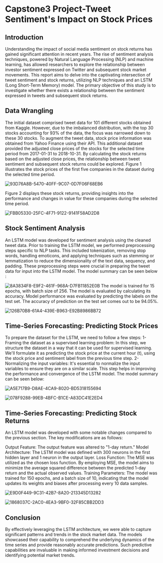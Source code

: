 # Capstone3 Project-Tweet Sentiment's Impact on Stock Prices
## Introduction
Understanding the impact of social media sentiment on stock returns has gained significant attention in recent years. The rise of sentiment analysis techniques, powered by Natural Language Processing (NLP) and machine learning, has allowed researchers to explore the relationship between investor sentiment expressed on Twitter and subsequent stock market movements.
This report aims to delve into the captivating intersection of tweet sentiment and stock returns, utilizing NLP techniques and an LSTM (Long Short-Term Memory) model. 
The primary objective of this study is to investigate whether there exists a relationship between the sentiment expressed in tweets and subsequent stock returns.

## Data Wrangling 
The initial dataset comprised tweet data for 101 different stocks obtained from Kaggle. However, due to the imbalanced distribution, with the top 30 stocks accounting for 93% of the data, the focus was narrowed down to these 30 stocks.
To augment the tweet data, stock price information was obtained from Yahoo Finance using their API. This additional dataset provided the adjusted close prices of the stocks for the selected time period from 2017-01-31 to 2018-10-31. By calculating the stock returns based on the adjusted close prices, the relationship between tweet sentiment and subsequent stock returns could be explored. Figure 1 illustrates the stock prices of the first five companies in the dataset during the selected time period.

![93D76A8B-5470-40FF-9C07-0D7F06F68EB6](https://github.com/Erfaneh-Am/Capstone3-Project-Tweet-Sentiment-s-Impact-on-Stock-Prices/assets/121911081/eb1668d0-e776-41c3-8671-7b5fac2e725d)

Figure 2 displays these stock returns, providing insights into the performance and changes in value for these companies during the selected time period.

![FBB05330-25FC-4F71-9122-9141F58AD2D8](https://github.com/Erfaneh-Am/Capstone3-Project-Tweet-Sentiment-s-Impact-on-Stock-Prices/assets/121911081/f821b3de-0170-4726-9c3d-216db501295b)

## Stock Sentiment Analysis
An LSTM model was developed for sentiment analysis using the cleaned tweet data.
Prior to training the LSTM model, we performed preprocessing steps specific to NLP tasks. This included tokenization, removing stop words, handling emoticons, and applying techniques such as stemming or lemmatization to reduce the dimensionality of the text data, sequency, and padding. These preprocessing steps were crucial in preparing the tweet data for input into the LSTM model.
The model summary can be seen below :

![8A3834F8-E9F2-461F-968A-D7FB11852E0B](https://github.com/Erfaneh-Am/Capstone3-Project-Tweet-Sentiment-s-Impact-on-Stock-Prices/assets/121911081/9aa457c4-c03a-45e5-b450-0449c9d3d46a)
The model is trained for 15 epochs, with batch size of 256. The model is evaluated by calculating its accuracy. 
Model performance was evaluated by predicting the labels on the test set. The accuracy of prediction on the test set comes out to be 94.05%.

![126B70B8-61A4-439E-B963-E92B8986BB72](https://github.com/Erfaneh-Am/Capstone3-Project-Tweet-Sentiment-s-Impact-on-Stock-Prices/assets/121911081/c225f4fd-b4df-4315-b4cb-4fdfc6a96471)

## Time-Series Forecasting: Predicting Stock Prices
To prepare the dataset for the LSTM, we need to follow a few steps:
1- Framing the dataset as a supervised learning problem: In this step, we structure the dataset in a way that it can be used for supervised learning. We'll formulate it as predicting the stock price at the current hour (t), using the stock price and sentiment label from the previous time step.
2- Normalizing the input variables: It's essential to normalize the input variables to ensure they are on a similar scale. This step helps in improving the performance and convergence of the LSTM model.
The model summary can be seen below:

![A5E717B9-D8AE-4CA9-8020-BD5318155694](https://github.com/Erfaneh-Am/Capstone3-Project-Tweet-Sentiment-s-Impact-on-Stock-Prices/assets/121911081/f97dbe61-ac39-4321-a46d-16c0513b0b0e)

![078F9288-99EB-4BFC-B1CE-A83DC41E2ED4](https://github.com/Erfaneh-Am/Capstone3-Project-Tweet-Sentiment-s-Impact-on-Stock-Prices/assets/121911081/766d00cd-ec7d-440c-a467-f87ffd57baf7)

## Time-Series Forecasting: Predicting Stock Returns
An LSTM model was developed with some notable changes compared to the previous section. The key modifications are as follows:

Output Feature: The output feature was altered to "1-day return." 
Model Architecture: The LSTM model was defined with 300 neurons in the first hidden layer and 1 neuron in the output layer.
Loss Function: The MSE was utilized as the chosen loss function. By employing MSE, the model aims to minimize the average squared difference between the predicted 1-day return and the actual observed values.
Training Parameters: The model was trained for 150 epochs, and a batch size of 10, indicating that the model updates its weights and biases after processing every 10 data samples.

![E9D0F449-9C31-42B7-8A20-213345D13282](https://github.com/Erfaneh-Am/Capstone3-Project-Tweet-Sentiment-s-Impact-on-Stock-Prices/assets/121911081/773107d9-da20-468b-b53b-70b4e0627ebb)

![1868037C-2AC0-4EA3-9BF0-32F85CBB2DD3](https://github.com/Erfaneh-Am/Capstone3-Project-Tweet-Sentiment-s-Impact-on-Stock-Prices/assets/121911081/7ce592da-0ca6-4fd1-b56c-4396ec017eb3)

## Conclusion 
By effectively leveraging the LSTM architecture, we were able to capture significant patterns and trends in the stock market data. The models showcased their capability to comprehend the underlying dynamics of the time series and provide reasonably accurate predictions. Such predictive capabilities are invaluable in making informed investment decisions and identifying potential market trends.

